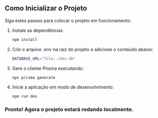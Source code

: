 ## Como Inicializar o Projeto

Siga estes passos para colocar o projeto em funcionamento:

1. Instale as dependências  
   ```bash
   npm install

2. Crie o arquivo .env na raiz do projeto e adicione o conteúdo abaixo:
   ```bash
   DATABASE_URL="file:./dev.db"

3. Gere o cliente Prisma executando:
   ```bash
   npx prisma generate

4. Inicie a aplicação em modo de desenvolvimento:
   ```bash
   npm run dev

### Pronto! Agora o projeto estará rodando localmente.
